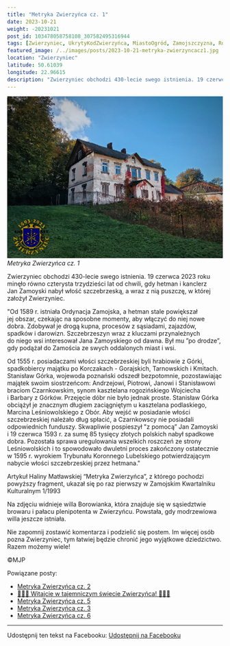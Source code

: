 ```yaml
---
title: "Metryka Zwierzyńca cz. 1"
date: 2023-10-21
weight: -20231021
post_id: 103478058758108_307582495316944
tags: [Zwierzyniec, UkrytyKodZwierzyńca, MiastoOgród, Zamojszczyzna, Roztocze, Lubelskie, villarestituta, turystyka, dziedzictwo, zabytki, krajobrazy, TajemnicePrzeszłości, PodróżeWczasie, MagiczneMiejsce]
featured_image: /../images/posts/2023-10-21-metryka-zwierzyncacz1.jpg
location: "Zwierzyniec"
latitude: 50.61039
longitude: 22.96615
description: "Zwierzyniec obchodzi 430-lecie swego istnienia. 19 czerwca 2023 roku minęło równo czterysta trzydzieści lat od chwili, gdy hetman i kanclerz Jan Zamoy..."
---
```


![Metryka Zwierzyńca cz. 1](/images/posts/2023-10-21-metryka-zwierzyncacz1.jpg)
*Metryka Zwierzyńca cz. 1*

Zwierzyniec obchodzi 430-lecie swego istnienia. 19 czerwca 2023 roku minęło równo czterysta trzydzieści lat od chwili, gdy hetman i kanclerz Jan Zamoyski nabył włość szczebrzeską, a wraz z nią puszczę, w której założył Zwierzyniec.

"Od 1589 r. istniała Ordynacja Zamojska, a hetman stale powiększał jej obszar, czekając na sposobne momenty, aby włączyć do niej nowe dobra. Zdobywał je drogą kupna, procesów z sąsiadami, zajazdów, spadków i darowizn. Szczebrzeszyn wraz z kluczami przynależnych do niego wsi interesował Jana Zamoyskiego od dawna. Był mu ”po drodze”, gdy podążał do Zamościa ze swych oddalonych miast i wsi.

Od 1555 r. posiadaczami włości szczebrzeskiej byli hrabiowie z Górki, spadkobiercy majątku po Korczakach - Gorajskich, Tarnowskich i Kmitach. Stanisław Górka, wojewoda poznański odszedł bezpotomnie, pozostawiając majątek swoim siostrzeńcom: Andrzejowi, Piotrowi, Janowi i Stanisławowi braciom Czarnkowskim, synom kasztelana rogozińskiego Wojciecha i Barbary z Górków. Przejęcie dóbr nie było jednak proste. Stanisław Górka obciążył je znacznym długiem zaciągniętym u kasztelana podlaskiego, Marcina Leśniowolskiego z Obór. Aby wejść w posiadanie włości szczebrzeskiej należało dług spłacić, a Czarnkowscy nie posiadali odpowiednich funduszy. Skwapliwie pospieszył "z pomocą” Jan Zamoyski i 19 czerwca 1593 r. za sumę 85 tysięcy złotych polskich nabył spadkowe dobra. Pozostała sprawa uregulowania wszelkich roszczeń ze strony Leśniowolskich i to spowodowało dwuletni proces zakończony ostatecznie w 1595 r. wyrokiem Trybunału Koronnego Lubelskiego potwierdzającym nabycie włości szczebrzeskiej przez hetmana."

Artykuł Haliny Matławskiej “Metryka Zwierzyńca”, z którego pochodzi powyższy fragment, ukazał się po raz pierwszy w Zamojskim Kwartalniku Kulturalnym 1/1993

Na zdjęciu widnieje willa Borowianka, która znajduje się w sąsiedztwie browaru i pałacu plenipotenta w Zwierzyńcu. Powstała, gdy modrzewiowa willa jeszcze istniała.

Nie zapomnij zostawić komentarza i podzielić się postem. Im więcej osób pozna Zwierzyniec, tym łatwiej będzie chronić jego wyjątkowe dziedzictwo. Razem możemy wiele!



©MJP

Powiązane posty:
- [Metryka Zwierzyńca cz. 2](/posts/Metryka-Zwierzynca-cz-2)
- [🌳🏰🦌 Witajcie w tajemniczym świecie Zwierzyńca! 🌳🏰🦌](/posts/-Witajcie-w-tajemniczym-swiecie-Zwierzynca)
- [Metryka Zwierzyńca cz. 5](/posts/Metryka-Zwierzynca-cz-5)
- [Metryka Zwierzyńca cz. 3](/posts/Metryka-Zwierzynca-cz-3)
- [Metryka Zwierzyńca cz. 6](/posts/Metryka-Zwierzynca-cz-6)


---

Udostępnij ten tekst na Facebooku:
[Udostępnij na Facebooku](https://www.facebook.com/sharer/sharer.php?u=https://stowarzyszeniewachniewskiej.pl/posts/Metryka-Zwierzynca-cz-1)

<script type="application/ld+json">
{
  "@context": "https://schema.org",
  "@type": "BlogPosting",
  "headline": "Metryka Zwierzyńca cz. 1",
  "datePublished": "2023-10-21",
  "dateModified": "2023-10-21",
  "author": {
    "@type": "Person",
    "name": "Michał Jan Patyk"
  },
  "publisher": {
    "@type": "Organization",
    "name": "Stowarzyszenie im. Aleksandry Wachniewskiej",
    "logo": {
      "@type": "ImageObject",
      "url": "https://stowarzyszeniewachniewskiej.pl/images/logo/logo.svg"
    }
  },
  "mainEntityOfPage": {
    "@type": "WebPage",
    "@id": "https://stowarzyszeniewachniewskiej.pl/posts/Metryka-Zwierzynca-cz-1"
  },
  "image": {
    "@type": "ImageObject",
    "url": "https://stowarzyszeniewachniewskiej.pl/images/posts/2023-10-21-metryka-zwierzyncacz1.jpg"
  },
  "articleSection": "Dziedzictwo Kulturowe i Zabytki",
  "keywords": "Zwierzyniec, UkrytyKodZwierzyńca, MiastoOgród, Zamojszczyzna, Roztocze, Lubelskie, villarestituta, turystyka, dziedzictwo, zabytki, krajobrazy, TajemnicePrzeszłości, PodróżeWczasie, MagiczneMiejsce",
  "wordCount": 287,
  "articleBody": "Zwierzyniec obchodzi 430-lecie swego istnienia. 19 czerwca 2023 roku minęło równo czterysta trzydzieści lat od chwili, gdy hetman i kanclerz Jan Zamoyski nabył włość szczebrzeską, a wraz z nią puszczę, w której założył Zwierzyniec.\n\n\"Od 1589 r. istniała Ordynacja Zamojska, a hetman stale powiększał jej obszar, czekając na sposobne momenty, aby włączyć do niej nowe dobra. Zdobywał je drogą kupna, procesów z sąsiadami, zajazdów, spadków i darowizn. Szczebrzeszyn wraz z kluczami przynależnych do niego wsi interesował Jana Zamoyskiego od dawna. Był mu ”po drodze”, gdy podążał do Zamościa ze swych oddalonych miast i wsi.\n\nOd 1555 r. posiadaczami włości szczebrzeskiej byli hrabiowie z Górki, spadkobiercy majątku po Korczakach - Gorajskich, Tarnowskich i Kmitach. Stanisław Górka, wojewoda poznański odszedł bezpotomnie, pozostawiając majątek swoim siostrzeńcom: Andrzejowi, Piotrowi, Janowi i Stanisławowi braciom Czarnkowskim, synom kasztelana rogozińskiego Wojciecha i Barbary z Górków. Przejęcie dóbr nie było jednak proste. Stanisław Górka obciążył je znacznym długiem zaciągniętym u kasztelana podlaskiego, Marcina Leśniowolskiego z Obór. Aby wejść w posiadanie włości szczebrzeskiej należało dług spłacić, a Czarnkowscy nie posiadali odpowiednich funduszy. Skwapliwie pospieszył \"z pomocą” Jan Zamoyski i 19 czerwca 1593 r. za sumę 85 tysięcy złotych polskich nabył spadkowe dobra. Pozostała sprawa uregulowania wszelkich roszczeń ze strony Leśniowolskich i to spowodowało dwuletni proces zakończony ostatecznie w 1595 r. wyrokiem Trybunału Koronnego Lubelskiego potwierdzającym nabycie włości szczebrzeskiej przez hetmana.\"\n\nArtykuł Haliny Matławskiej “Metryka Zwierzyńca”, z którego pochodzi powyższy fragment, ukazał się po raz pierwszy w Zamojskim Kwartalniku Kulturalnym 1/1993\n\nNa zdjęciu widnieje willa Borowianka, która znajduje się w sąsiedztwie browaru i pałacu plenipotenta w Zwierzyńcu. Powstała, gdy modrzewiowa willa jeszcze istniała.\n\nNie zapomnij zostawić komentarza i podzielić się postem. Im więcej osób pozna Zwierzyniec, tym łatwiej będzie chronić jego wyjątkowe dziedzictwo. Razem możemy wiele!\n\n             \n\n©MJP",
  "description": "Odkryj piękno Zwierzyńca i jego zabytki.",
  "copyrightHolder": {
    "@type": "Person",
    "name": "Michał Jan Patyk"
  }
}
</script>
<script type="application/ld+json">
{
  "@context": "https://schema.org",
  "@type": "BreadcrumbList",
  "itemListElement": [
    {
      "@type": "ListItem",
      "position": 1,
      "name": "Home",
      "item": "https://stowarzyszeniewachniewskiej.pl"
    },
    {
      "@type": "ListItem",
      "position": 2,
      "name": "posts",
      "item": "https://stowarzyszeniewachniewskiej.pl/posts"
    },
    {
      "@type": "ListItem",
      "position": 3,
      "name": "Metryka Zwierzyńca cz. 1",
      "item": "https://stowarzyszeniewachniewskiej.pl/posts/Metryka-Zwierzynca-cz-1"
    }
  ]
}
</script>

